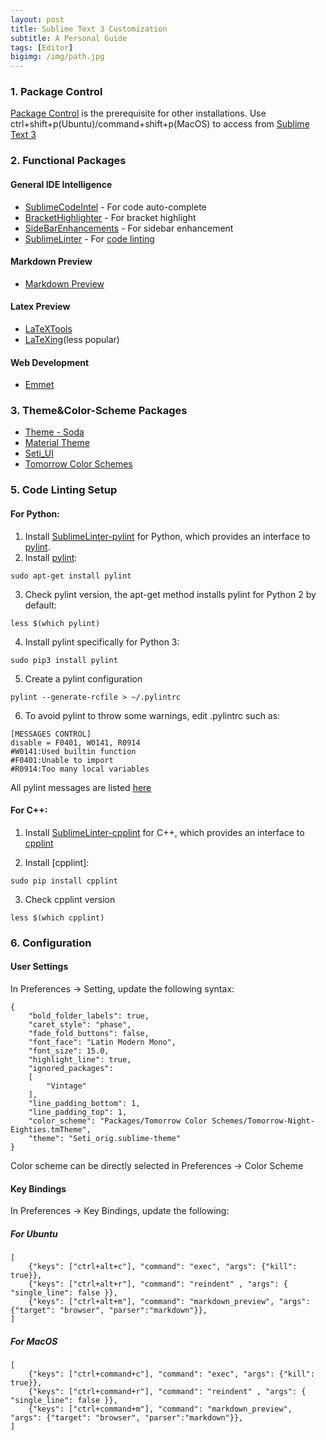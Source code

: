 ```yaml
---
layout: post
title: Sublime Text 3 Customization
subtitle: A Personal Guide 
tags: [Editor]
bigimg: /img/path.jpg
---
```



### 1. Package Control
[Package Control](https://packagecontrol.io/) is the prerequisite for other installations. Use ctrl+shift+p(Ubuntu)/command+shift+p(MacOS) to access from [Sublime Text 3](http://www.sublimetext.com/3)

### 2. Functional Packages

#### General IDE Intelligence
* [SublimeCodeIntel](https://packagecontrol.io/packages/SublimeCodeIntel) - For code auto-complete
* [BracketHighlighter](https://packagecontrol.io/packages/BracketHighlighter) - For bracket highlight
* [SideBarEnhancements](https://packagecontrol.io/packages/SideBarEnhancements) - For sidebar enhancement
* [SublimeLinter](https://packagecontrol.io/packages/SublimeLinter) - For [code linting](http://stackoverflow.com/questions/8503559/what-is-linting)

#### Markdown Preview
* [Markdown Preview](https://packagecontrol.io/packages/Markdown%20Preview)

#### Latex Preview
* [LaTeXTools](https://packagecontrol.io/packages/LaTeXTools)
* [LaTeXing](https://packagecontrol.io/packages/LaTeXing)(less popular)

#### Web Development
* [Emmet](https://packagecontrol.io/packages/Emmet)

### 3. Theme&Color-Scheme Packages 
* [Theme - Soda](https://packagecontrol.io/packages/Theme%20-%20Soda)
* [Material Theme](https://packagecontrol.io/packages/Material%20Theme)
* [Seti_UI](https://packagecontrol.io/packages/Seti_UI)
* [Tomorrow Color Schemes](https://packagecontrol.io/packages/Tomorrow%20Color%20Schemes)

### 5. Code Linting Setup

#### For Python:

1. Install [Sublime​Linter-pylint](https://packagecontrol.io/packages/SublimeLinter-pylint) for Python, which provides an interface to [pylint](https://www.pylint.org/). 
2. Install [pylint](https://www.pylint.org/):

```shell
sudo apt-get install pylint
```

3. Check pylint version, the apt-get method installs pylint for Python 2 by default:

```shell
less $(which pylint)
```

4. Install pylint specifically for Python 3:

```shell
sudo pip3 install pylint
```

5. Create a pylint configuration

```shell
pylint --generate-rcfile > ~/.pylintrc
```

6. To avoid pylint to throw some warnings, edit .pylintrc such as:

```shell
[MESSAGES CONTROL]
disable = F0401, W0141, R0914
#W0141:Used builtin function
#F0401:Unable to import
#R0914:Too many local variables
```

All pylint messages are listed [here](http://pylint-messages.wikidot.com/)

#### For C++:
1. Install [SublimeLinter-cpplint](https://github.com/SublimeLinter/SublimeLinter-cpplint) for C++, which provides an interface to [cpplint](https://pypi.python.org/pypi/cpplint)

2. Install [cpplint]:

```shell
sudo pip install cpplint
```

3. Check cpplint version

```shell
less $(which cpplint)
```

### 6. Configuration

#### User Settings
In Preferences -> Setting, update the following syntax:

```shell
{
	"bold_folder_labels": true,
	"caret_style": "phase",
	"fade_fold_buttons": false,
	"font_face": "Latin Modern Mono",
	"font_size": 15.0,
	"highlight_line": true,
	"ignored_packages":
	[
		"Vintage"
	],
	"line_padding_bottom": 1,
	"line_padding_top": 1,
	"color_scheme": "Packages/Tomorrow Color Schemes/Tomorrow-Night-Eighties.tmTheme",
	"theme": "Seti_orig.sublime-theme"
}
```
Color scheme can be directly selected in Preferences -> Color Scheme


#### Key Bindings

In Preferences -> Key Bindings, update the following:

##### For Ubuntu

```shell
[
	{"keys": ["ctrl+alt+c"], "command": "exec", "args": {"kill": true}},
	{"keys": ["ctrl+alt+r"], "command": "reindent" , "args": { "single_line": false }},
	{"keys": ["ctrl+alt+m"], "command": "markdown_preview", "args": {"target": "browser", "parser":"markdown"}},
]
```

##### For MacOS

```shell
[
	{"keys": ["ctrl+command+c"], "command": "exec", "args": {"kill": true}},
	{"keys": ["ctrl+command+r"], "command": "reindent" , "args": { "single_line": false }},
	{"keys": ["ctrl+command+m"], "command": "markdown_preview", "args": {"target": "browser", "parser":"markdown"}},
]
```